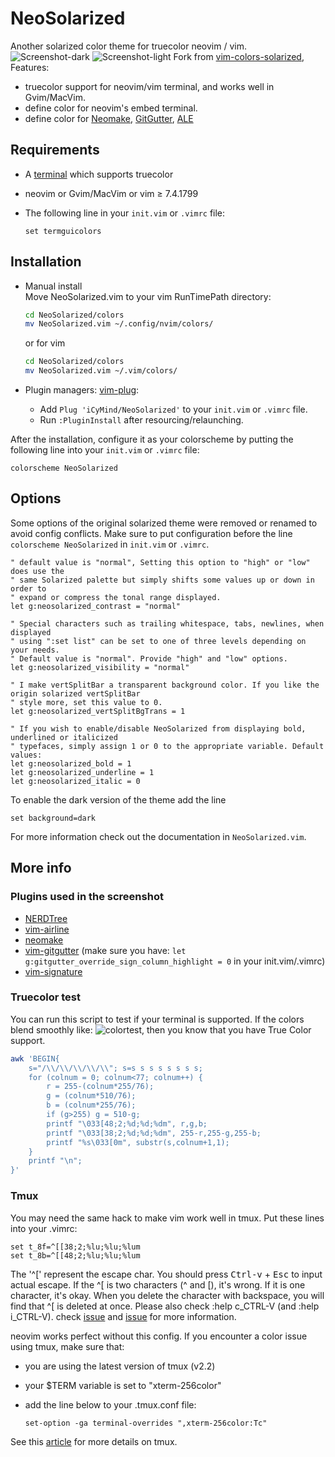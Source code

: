# NeoSolarized
Another solarized color theme for truecolor neovim / vim.
![Screenshot-dark](http://ww3.sinaimg.cn/large/5d4db8f9gw1f88o0e8r6mj21kw11hqcx.jpg)
![Screenshot-light](http://ww3.sinaimg.cn/large/5d4db8f9gw1f8bkj8fnghj21kw11n7et.jpg)
Fork from [vim-colors-solarized](https://github.com/altercation/vim-colors-solarized), Features:
- truecolor support for neovim/vim terminal, and works well in Gvim/MacVim.
- define color for neovim's embed terminal.
- define color for [Neomake](https://github.com/neomake/neomake), [GitGutter](https://github.com/airblade/vim-gitgutter), [ALE](https://github.com/w0rp/ale)

## Requirements
- A [terminal](https://gist.github.com/XVilka/8346728) which supports truecolor
- neovim or Gvim/MacVim or vim ≥ 7.4.1799
- The following line in your `init.vim` or `.vimrc` file:

    ```vim
    set termguicolors
    ```

## Installation
- Manual install  
Move NeoSolarized.vim to your vim RunTimePath directory:

    ```bash
    cd NeoSolarized/colors
    mv NeoSolarized.vim ~/.config/nvim/colors/
    ```
    or for vim
    ```bash
    cd NeoSolarized/colors
    mv NeoSolarized.vim ~/.vim/colors/
    ```
- Plugin managers: [vim-plug](https://github.com/junegunn/vim-plug):
    - Add `Plug 'iCyMind/NeoSolarized'` to your `init.vim` or `.vimrc` file.
    - Run `:PluginInstall` after resourcing/relaunching.

After the installation, configure it as your colorscheme by putting the following line into your `init.vim` or `.vimrc` file:
```vim
colorscheme NeoSolarized
```
## Options
Some options of the original solarized theme were removed or renamed to avoid config conflicts.
Make sure to put configuration before the line `colorscheme NeoSolarized` in `init.vim` or `.vimrc`.

```vim
" default value is "normal", Setting this option to "high" or "low" does use the 
" same Solarized palette but simply shifts some values up or down in order to 
" expand or compress the tonal range displayed.
let g:neosolarized_contrast = "normal"

" Special characters such as trailing whitespace, tabs, newlines, when displayed 
" using ":set list" can be set to one of three levels depending on your needs. 
" Default value is "normal". Provide "high" and "low" options.
let g:neosolarized_visibility = "normal"

" I make vertSplitBar a transparent background color. If you like the origin solarized vertSplitBar
" style more, set this value to 0.
let g:neosolarized_vertSplitBgTrans = 1

" If you wish to enable/disable NeoSolarized from displaying bold, underlined or italicized 
" typefaces, simply assign 1 or 0 to the appropriate variable. Default values:  
let g:neosolarized_bold = 1
let g:neosolarized_underline = 1
let g:neosolarized_italic = 0
```


To enable the dark version of the theme add the line
```vim
set background=dark
```
For more information check out the documentation in `NeoSolarized.vim`.


## More info
### Plugins used in the screenshot

- [NERDTree](https://github.com/scrooloose/nerdtree)
- [vim-airline](https://github.com/vim-airline/vim-airline)
- [neomake](https://github.com/neomake/neomake)
- [vim-gitgutter](https://github.com/airblade/vim-gitgutter) (make sure you have: `let g:gitgutter_override_sign_column_highlight = 0` in your init.vim/.vimrc)
- [vim-signature](https://github.com/kshenoy/vim-signature)

### Truecolor test
You can run this script to test if your terminal is supported. If the colors blend smoothly like: ![colortest](http://ww3.sinaimg.cn/large/5d4db8f9gw1f8into8gvgj20hf00o0sv.jpg), then you know that you have True Color support.
```bash
awk 'BEGIN{
    s="/\\/\\/\\/\\/\\"; s=s s s s s s s s;
    for (colnum = 0; colnum<77; colnum++) {
        r = 255-(colnum*255/76);
        g = (colnum*510/76);
        b = (colnum*255/76);
        if (g>255) g = 510-g;
        printf "\033[48;2;%d;%d;%dm", r,g,b;
        printf "\033[38;2;%d;%d;%dm", 255-r,255-g,255-b;
        printf "%s\033[0m", substr(s,colnum+1,1);
    }
    printf "\n";
}'
```
### Tmux
You may need the same hack to make vim work well in tmux. Put these lines into your .vimrc:  
```vim
set t_8f=^[[38;2;%lu;%lu;%lum
set t_8b=^[[48;2;%lu;%lu;%lum
```
The '^[' represent the escape char. You should press <kbd>Ctrl-v</kbd> + <kbd>Esc</kbd> to input actual escape. If the ^[ is two characters (^ and [), it's wrong. If it is one character, it's okay. When you delete the character with backspace, you will find that ^[ is deleted at once. Please also check
:help c_CTRL-V (and :help i_CTRL-V).
check [issue](https://github.com/vim/vim/issues/993#issuecomment-241676971) and [issue](https://github.com/vim/vim/issues/981#issuecomment-242893385) for more information.


neovim works perfect without this config.  If you encounter a color issue using tmux, make sure that:  
- you are using the latest version of tmux (v2.2)
- your $TERM variable is set to "xterm-256color"
- add the line below to your .tmux.conf file:

    ```tmux
    set-option -ga terminal-overrides ",xterm-256color:Tc"
    ```

See this [article](https://deductivelabs.com/en/2016/03/using-true-color-vim-tmux/) for more details on tmux.

